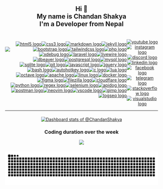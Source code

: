 <h2 align="center">Hi 👋<br>My name is Chandan Shakya<br>I'm a Developer from Nepal</h3>

<div style="display: flex; align-items: center;">
  <img align="left" height="150" src="https://i.imgur.com/W5RBIrx.gif" />

  <div style="display: flex; flex-wrap: wrap; justify-content: flex-end; flex-grow: 1;">
    <a href="https://en.wikipedia.org/wiki/HTML5" target="_blank">
        <img src="https://skillicons.dev/icons?i=html" height="30" width="30" alt="html5 logo" />
    </a>
    <a href="https://en.wikipedia.org/wiki/CSS" target="_blank">
        <img src="https://skillicons.dev/icons?i=css" height="30" width="30" alt="css3 logo" />
    </a>
    <a href="https://daringfireball.net/projects/markdown/" target="_blank">
        <img src="https://skillicons.dev/icons?i=md" height="30" width="30" alt="markdown logo" />
    </a>
    <a href="https://jekyllrb.com/" target="_blank">
        <img src="https://cdn.jsdelivr.net/gh/devicons/devicon/icons/jekyll/jekyll-original.svg" height="30" width="30" alt="jekyll logo" />
    </a>
    <a href="https://getbootstrap.com/" target="_blank">
        <img src="https://skillicons.dev/icons?i=bootstrap" height="30" width="30" alt="bootstrap logo" />
    </a>
    <a href="https://tailwindcss.com/" target="_blank">
        <img src="https://skillicons.dev/icons?i=tailwind" height="30" width="30" alt="tailwindcss logo" />
    </a>
    <a href="https://www.php.net/" target="_blank">
        <img src="https://skillicons.dev/icons?i=php" height="30" width="30" alt="php logo" />
    </a>
    <a href="https://xdebug.org/" target="_blank">
        <img src="https://xdebug.org/images/logo.svg" height="30" width="30" alt="xdebug logo" />
    </a>
    <a href="https://laravel.com/" target="_blank">
        <img src="https://skillicons.dev/icons?i=laravel" height="30" width="30" alt="laravel logo" />
    </a>
    <a href="https://livewire.laravel.com/" target="_blank">
        <img src="https://livewire.laravel.com/favicon-32x32.png" height="30" width="30" alt="livewire logo" />
    </a>
    <a href="https://dbeaver.com/" target="_blank">
        <img src="https://dbeaver.com/wp-content/uploads/2018/01/dbeaver.png" height="30" width="30" alt="dbeaver logo" />
    </a>
    <a href="https://www.postgresql.org/" target="_blank">
        <img src="https://skillicons.dev/icons?i=postgres" height="30" width="30" alt="postgresql logo" />
    </a>
    <a href="https://www.mysql.com/" target="_blank">
        <img src="https://skillicons.dev/icons?i=mysql" height="30" width="30" alt="mysql logo" />
    </a>
    <a href="https://www.sqlite.org/" target="_blank">
        <img src="https://skillicons.dev/icons?i=sqlite" height="30" width="30" alt="sqlite logo" />
    </a>
    <a href="https://git-scm.com/" target="_blank">
        <img src="https://skillicons.dev/icons?i=git" height="30" width="30" alt="git logo" />
    </a>
    <a href="https://www.javascript.com/" target="_blank">
        <img src="https://skillicons.dev/icons?i=js" height="30" width="30" alt="javascript logo" />
    </a>
    <a href="https://jquery.com/" target="_blank">
        <img src="https://skillicons.dev/icons?i=jquery" height="30" width="30" alt="jquery logo" />
    </a>
    <a href="https://www.gnu.org/software/bash/" target="_blank">
        <img src="https://skillicons.dev/icons?i=bash" height="30" width="30" alt="bash logo" />
    </a>
    <a href="https://www.autohotkey.com/" target="_blank">
    <img src="https://www.autohotkey.com/favicon.ico" height="30" width="30" alt="autohotkey logo" />
</a>
    <a href="https://en.wikipedia.org/wiki/C_(programming_language)" target="_blank">
        <img src="https://skillicons.dev/icons?i=c" height="30" width="30" alt="c logo" />
    </a>
    <a href="https://www.lua.org/" target="_blank">
        <img src="https://skillicons.dev/icons?i=lua" height="30" width="30" alt="lua logo" />
    </a>
    <a href="https://www.gnu.org/software/octave/" target="_blank">
        <img src="https://skillicons.dev/icons?i=octave" height="30" width="30" alt="octave logo" />
    </a>
    <a href="https://httpd.apache.org/" target="_blank">
        <img src="https://cdn.jsdelivr.net/gh/devicons/devicon/icons/apache/apache-original.svg" height="30" width="30" alt="apache logo" />
    </a>
    <a href="https://www.linux.org/" target="_blank">
        <img src="https://skillicons.dev/icons?i=linux" height="30" width="30" alt="linux logo" />
    </a>
    <a href="https://www.docker.com/" target="_blank">
        <img src="https://skillicons.dev/icons?i=docker" height="30" width="30" alt="docker logo" />
    </a>
    <a href="https://www.figma.com/" target="_blank">
        <img src="https://skillicons.dev/icons?i=figma" height="30" width="30" alt="figma logo" />
    </a>
    <a href="https://filezilla-project.org/" target="_blank">
        <img src="https://cdn.jsdelivr.net/gh/devicons/devicon/icons/filezilla/filezilla-plain.svg" height="30" width="30" alt="filezilla logo" />
    </a>
    <a href="https://www.cloudflare.com/" target="_blank">
        <img src="https://skillicons.dev/icons?i=cloudflare" height="30" width="30" alt="cloudflare logo" />
    </a>
    <a href="https://www.python.org/" target="_blank">
        <img src="https://skillicons.dev/icons?i=py" height="30" width="30" alt="python logo" />
    </a>
    <a href="https://en.wikipedia.org/wiki/Regular_expression" target="_blank">
        <img src="https://skillicons.dev/icons?i=regex" height="30" width="30" alt="regex logo" />
    </a>
    <a href="https://www.selenium.dev/" target="_blank">
        <img src="https://skillicons.dev/icons?i=selenium" height="30" width="30" alt="selenium logo" />
    </a>
    <a href="https://www.apidog.com/" target="_blank">
        <img src="https://assets.apidog.com/static/logo/favicon.ico" height="30" width="30" alt="apidog logo" />
    </a>
    <a href="https://www.postman.com/" target="_blank">
        <img src="https://skillicons.dev/icons?i=postman" height="30" width="30" alt="postman logo" />
    </a>
    <a href="https://neovim.io/" target="_blank">
        <img src="https://skillicons.dev/icons?i=neovim" height="30" width="30" alt="neovim logo" />
    </a>
    <a href="https://code.visualstudio.com/" target="_blank">
        <img src="https://skillicons.dev/icons?i=vscode" height="30" width="30" alt="vscode logo" />
    </a>
    <a href="https://www.gimp.org/" target="_blank">
        <img src="https://cdn.jsdelivr.net/gh/devicons/devicon/icons/gimp/gimp-original.svg" height="30" width="30" alt="gimp logo" />
    </a>
    <a href="https://logseq.com/" target="_blank">
        <img src="https://asset.logseq.com/static/img/logo.png" height="30" width="30" alt="logseq logo" />
    </a>
</div>

  <div align="center" style="margin-top: 20px;">
  <a href="https://www.youtube.com/@chandanshakya" target="_blank">
    <img src="https://img.shields.io/static/v1?message=Youtube&logo=youtube&label=&color=FF0000&logoColor=white&labelColor=&style=for-the-badge" height="35" alt="youtube logo"  />
  </a>
  <a href="https://www.instagram.com/_chandanshakya/" target="_blank">
    <img src="https://img.shields.io/static/v1?message=Instagram&logo=instagram&label=&color=E4405F&logoColor=white&labelColor=&style=for-the-badge" height="35" alt="instagram logo"  />
  </a>
  <a href="discordapp.com/users/846058890239672382" target="_blank">
    <img src="https://img.shields.io/static/v1?message=Discord&logo=discord&label=&color=7289DA&logoColor=white&labelColor=&style=for-the-badge" height="35" alt="discord logo"  />
  </a>
  <a href="https://www.linkedin.com/in/chandanshakya/" target="_blank">
    <img src="https://img.shields.io/static/v1?message=LinkedIn&logo=linkedin&label=&color=0077B5&logoColor=white&labelColor=&style=for-the-badge" height="35" alt="linkedin logo"  />
  </a>
  <a href="https://www.facebook.com/Chandan.UwU/" target="_blank">
    <img src="https://img.shields.io/static/v1?message=Facebook&logo=facebook&label=&color=1877F2&logoColor=white&labelColor=&style=for-the-badge" height="35" alt="facebook logo"  />
  </a>
  <a href="https://t.me/ChandanUwU" target="_blank">
    <img src="https://img.shields.io/static/v1?message=Telegram&logo=telegram&label=&color=2CA5E0&logoColor=white&labelColor=&style=for-the-badge" height="35" alt="telegram logo"  />
  </a>
  <a href="https://stackoverflow.com/users/18991653/zxy-cc-3ag13" target="_blank">
    <img src="https://img.shields.io/static/v1?message=Stackoverflow&logo=stackoverflow&label=&color=FE7A16&logoColor=white&labelColor=&style=for-the-badge" height="35" alt="stackoverflow logo"  />
  </a>
  <a href="https://marketplace.visualstudio.com/publishers/ChandanShakya" target="_blank">
    <img src="https://img.shields.io/static/v1?message=Visual%20Studio%20Marketplace&logo=visualstudio&label=&color=e2165e&logoColor=white&labelColor=&style=for-the-badge" height="35" alt="visualstudio logo"  />
  </a>
</div>
</div>

---

<div align="center" style="margin-top: 20px;">
<a href="https://next.ossinsight.io/widgets/official/compose-user-dashboard-stats?user_id=70548117" target="_blank" style="display: block" align="center">
  <picture>
    <source media="(prefers-color-scheme: dark)" srcset="https://next.ossinsight.io/widgets/official/compose-user-dashboard-stats/thumbnail.png?user_id=70548117&image_size=auto&color_scheme=dark" width="771" height="auto">
    <img alt="Dashboard stats of @ChandanShakya" src="https://next.ossinsight.io/widgets/official/compose-user-dashboard-stats/thumbnail.png?user_id=70548117&image_size=auto&color_scheme=light" width="771" height="auto">
  </picture>
</a>
</div>

<div align="center" style="margin-top: 20px;">
<h3 align="center">Coding duration over the week</h3>
<img src="https://wakatime.com/share/@ChandanShakya/9d057187-f3c0-4c34-9e9f-5f80219d9356.svg" width="600vw"/>
</div>

<div align="center" style="margin-top: 20px;">
<img src="https://raw.githubusercontent.com/chandanshakya/chandanshakya/images/snake.svg" alt="Snake animation" />
</div>
